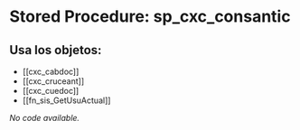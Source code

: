 # Stored Procedure: sp_cxc_consantic

## Usa los objetos:
- [[cxc_cabdoc]]
- [[cxc_cruceant]]
- [[cxc_cuedoc]]
- [[fn_sis_GetUsuActual]]

*No code available.*
